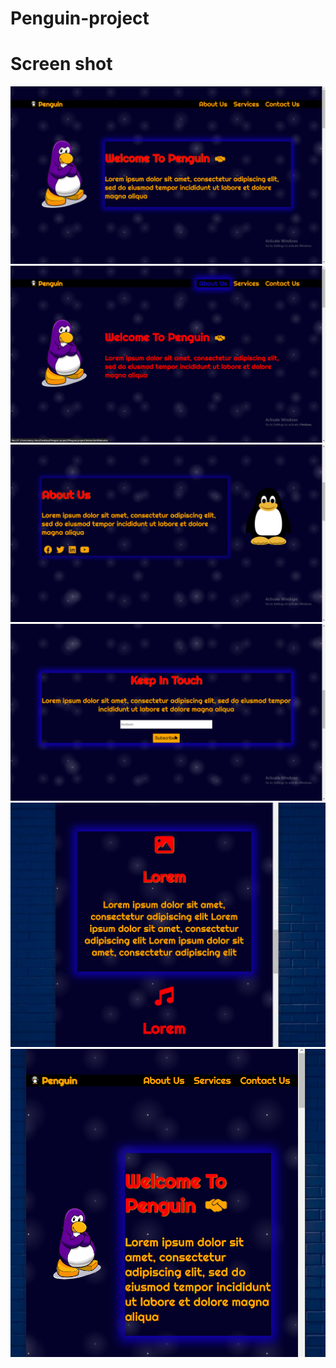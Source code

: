 # Penguin-project
<h1>Screen shot</h1>
<img src="Screenshot (3457).png">
</br>
<img src="Screenshot (3458).png">
</br>
<img src="Screenshot (3459).png">
</br>
<img src="Screenshot (3460).png">
</br>
<img src="Screenshot (3466).png">
</br>
<img src="Screenshot (3467).png">
